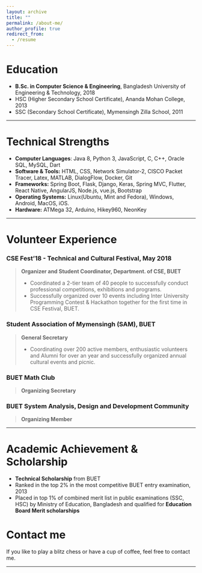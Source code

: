 ```yaml
---
layout: archive
title: ""
permalink: /about-me/
author_profile: true
redirect_from:
  - /resume
---
```


Education
======
* **B.Sc. in Computer Science & Engineering**, Bangladesh University of Engineering & Technology, 2018
* HSC (Higher Secondary School Certificate), Ananda Mohan College, 2013
* SSC (Secondary School Certificate), Mymensingh Zilla School, 2011

---

Technical Strengths
======
* **Computer Languages**: Java 8, Python 3, JavaScript, C, C++, Oracle SQL, MySQL, Dart <br>
* **Software & Tools:** HTML, CSS, Network Simulator-2, CISCO Packet Tracer, Latex,
MATLAB, DialogFlow, Docker, Git <br>
* **Frameworks:** Spring Boot, Flask, Django, Keras, Spring MVC, Flutter, React Native, 
AngularJS, Node.js, vue.js, Bootstrap <br>
* **Operating Systems:** Linux(Ubuntu, Mint and Fedora), Windows, Android, MacOS, iOS. <br>
* **Hardware:** ATMega 32, Arduino, Hikey960, NeonKey

---


Volunteer Experience
======
### CSE Fest’18 - Technical and Cultural Festival, May 2018
>**Organizer and Student Coordinator, Department. of CSE, BUET**
>* Coordinated a 2-tier team of 40 people to successfully conduct professional competitions, exhibitions
and programs.
>* Successfully organized over 10 events including Inter University Programming Contest & Hackathon
together for the first time in CSE Festival, BUET.

### Student Association of Mymensingh (SAM), BUET

>**General Secretary**
>* Coordinating over 200 active members, enthusiastic volunteers and Alumni for over an year and 
successfully organized annual cultural events and picnic.


### BUET Math Club
>**Organizing Secretary**


### BUET System Analysis, Design and Development Community
>**Organizing Member**

---


Academic Achievement & Scholarship
===
* **Technical Scholarship** from BUET
* Ranked in the top 2% in the most competitive BUET entry examination, 2013
* Placed in top 1% of combined merit list in public examinations (SSC, HSC) by Ministry of Education,
Bangladesh and qualified for **Education Board Merit scholarships**


Contact me
===

If you like to play a blitz chess or have a cup of coffee, feel free to contact me.

---




